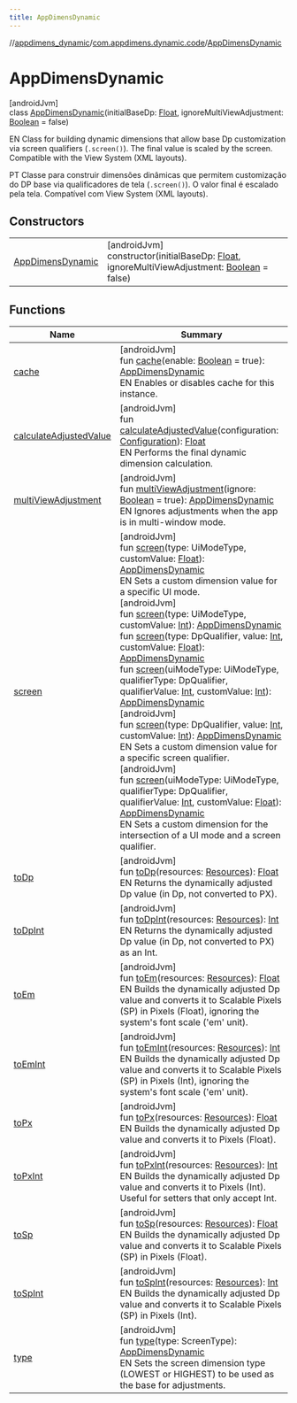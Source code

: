 ```yaml
---
title: AppDimensDynamic
---
```

//[appdimens_dynamic](../../../index.html)/[com.appdimens.dynamic.code](../index.html)/[AppDimensDynamic](index.html)



# AppDimensDynamic



[androidJvm]\
class [AppDimensDynamic](index.html)(initialBaseDp: [Float](https://kotlinlang.org/api/core/kotlin-stdlib/kotlin/-float/index.html), ignoreMultiViewAdjustment: [Boolean](https://kotlinlang.org/api/core/kotlin-stdlib/kotlin/-boolean/index.html) = false)

EN Class for building dynamic dimensions that allow base Dp customization via screen qualifiers (`.screen()`). The final value is scaled by the screen. Compatible with the View System (XML layouts).



PT Classe para construir dimensões dinâmicas que permitem customização do DP base via qualificadores de tela (`.screen()`). O valor final é escalado pela tela. Compatível com View System (XML layouts).



## Constructors


| | |
|---|---|
| [AppDimensDynamic](-app-dimens-dynamic.html) | [androidJvm]<br>constructor(initialBaseDp: [Float](https://kotlinlang.org/api/core/kotlin-stdlib/kotlin/-float/index.html), ignoreMultiViewAdjustment: [Boolean](https://kotlinlang.org/api/core/kotlin-stdlib/kotlin/-boolean/index.html) = false) |


## Functions


| Name | Summary |
|---|---|
| [cache](cache.html) | [androidJvm]<br>fun [cache](cache.html)(enable: [Boolean](https://kotlinlang.org/api/core/kotlin-stdlib/kotlin/-boolean/index.html) = true): [AppDimensDynamic](index.html)<br>EN Enables or disables cache for this instance. |
| [calculateAdjustedValue](calculate-adjusted-value.html) | [androidJvm]<br>fun [calculateAdjustedValue](calculate-adjusted-value.html)(configuration: [Configuration](https://developer.android.com/reference/kotlin/android/content/res/Configuration.html)): [Float](https://kotlinlang.org/api/core/kotlin-stdlib/kotlin/-float/index.html)<br>EN Performs the final dynamic dimension calculation. |
| [multiViewAdjustment](multi-view-adjustment.html) | [androidJvm]<br>fun [multiViewAdjustment](multi-view-adjustment.html)(ignore: [Boolean](https://kotlinlang.org/api/core/kotlin-stdlib/kotlin/-boolean/index.html) = true): [AppDimensDynamic](index.html)<br>EN Ignores adjustments when the app is in multi-window mode. |
| [screen](screen.html) | [androidJvm]<br>fun [screen](screen.html)(type: UiModeType, customValue: [Float](https://kotlinlang.org/api/core/kotlin-stdlib/kotlin/-float/index.html)): [AppDimensDynamic](index.html)<br>EN Sets a custom dimension value for a specific UI mode.<br>[androidJvm]<br>fun [screen](screen.html)(type: UiModeType, customValue: [Int](https://kotlinlang.org/api/core/kotlin-stdlib/kotlin/-int/index.html)): [AppDimensDynamic](index.html)<br>fun [screen](screen.html)(type: DpQualifier, value: [Int](https://kotlinlang.org/api/core/kotlin-stdlib/kotlin/-int/index.html), customValue: [Float](https://kotlinlang.org/api/core/kotlin-stdlib/kotlin/-float/index.html)): [AppDimensDynamic](index.html)<br>fun [screen](screen.html)(uiModeType: UiModeType, qualifierType: DpQualifier, qualifierValue: [Int](https://kotlinlang.org/api/core/kotlin-stdlib/kotlin/-int/index.html), customValue: [Int](https://kotlinlang.org/api/core/kotlin-stdlib/kotlin/-int/index.html)): [AppDimensDynamic](index.html)<br>[androidJvm]<br>fun [screen](screen.html)(type: DpQualifier, value: [Int](https://kotlinlang.org/api/core/kotlin-stdlib/kotlin/-int/index.html), customValue: [Int](https://kotlinlang.org/api/core/kotlin-stdlib/kotlin/-int/index.html)): [AppDimensDynamic](index.html)<br>EN Sets a custom dimension value for a specific screen qualifier.<br>[androidJvm]<br>fun [screen](screen.html)(uiModeType: UiModeType, qualifierType: DpQualifier, qualifierValue: [Int](https://kotlinlang.org/api/core/kotlin-stdlib/kotlin/-int/index.html), customValue: [Float](https://kotlinlang.org/api/core/kotlin-stdlib/kotlin/-float/index.html)): [AppDimensDynamic](index.html)<br>EN Sets a custom dimension for the intersection of a UI mode and a screen qualifier. |
| [toDp](to-dp.html) | [androidJvm]<br>fun [toDp](to-dp.html)(resources: [Resources](https://developer.android.com/reference/kotlin/android/content/res/Resources.html)): [Float](https://kotlinlang.org/api/core/kotlin-stdlib/kotlin/-float/index.html)<br>EN Returns the dynamically adjusted Dp value (in Dp, not converted to PX). |
| [toDpInt](to-dp-int.html) | [androidJvm]<br>fun [toDpInt](to-dp-int.html)(resources: [Resources](https://developer.android.com/reference/kotlin/android/content/res/Resources.html)): [Int](https://kotlinlang.org/api/core/kotlin-stdlib/kotlin/-int/index.html)<br>EN Returns the dynamically adjusted Dp value (in Dp, not converted to PX) as an Int. |
| [toEm](to-em.html) | [androidJvm]<br>fun [toEm](to-em.html)(resources: [Resources](https://developer.android.com/reference/kotlin/android/content/res/Resources.html)): [Float](https://kotlinlang.org/api/core/kotlin-stdlib/kotlin/-float/index.html)<br>EN Builds the dynamically adjusted Dp value and converts it to Scalable Pixels (SP) in Pixels (Float), ignoring the system's font scale ('em' unit). |
| [toEmInt](to-em-int.html) | [androidJvm]<br>fun [toEmInt](to-em-int.html)(resources: [Resources](https://developer.android.com/reference/kotlin/android/content/res/Resources.html)): [Int](https://kotlinlang.org/api/core/kotlin-stdlib/kotlin/-int/index.html)<br>EN Builds the dynamically adjusted Dp value and converts it to Scalable Pixels (SP) in Pixels (Int), ignoring the system's font scale ('em' unit). |
| [toPx](to-px.html) | [androidJvm]<br>fun [toPx](to-px.html)(resources: [Resources](https://developer.android.com/reference/kotlin/android/content/res/Resources.html)): [Float](https://kotlinlang.org/api/core/kotlin-stdlib/kotlin/-float/index.html)<br>EN Builds the dynamically adjusted Dp value and converts it to Pixels (Float). |
| [toPxInt](to-px-int.html) | [androidJvm]<br>fun [toPxInt](to-px-int.html)(resources: [Resources](https://developer.android.com/reference/kotlin/android/content/res/Resources.html)): [Int](https://kotlinlang.org/api/core/kotlin-stdlib/kotlin/-int/index.html)<br>EN Builds the dynamically adjusted Dp value and converts it to Pixels (Int). Useful for setters that only accept Int. |
| [toSp](to-sp.html) | [androidJvm]<br>fun [toSp](to-sp.html)(resources: [Resources](https://developer.android.com/reference/kotlin/android/content/res/Resources.html)): [Float](https://kotlinlang.org/api/core/kotlin-stdlib/kotlin/-float/index.html)<br>EN Builds the dynamically adjusted Dp value and converts it to Scalable Pixels (SP) in Pixels (Float). |
| [toSpInt](to-sp-int.html) | [androidJvm]<br>fun [toSpInt](to-sp-int.html)(resources: [Resources](https://developer.android.com/reference/kotlin/android/content/res/Resources.html)): [Int](https://kotlinlang.org/api/core/kotlin-stdlib/kotlin/-int/index.html)<br>EN Builds the dynamically adjusted Dp value and converts it to Scalable Pixels (SP) in Pixels (Int). |
| [type](type.html) | [androidJvm]<br>fun [type](type.html)(type: ScreenType): [AppDimensDynamic](index.html)<br>EN Sets the screen dimension type (LOWEST or HIGHEST) to be used as the base for adjustments. |
